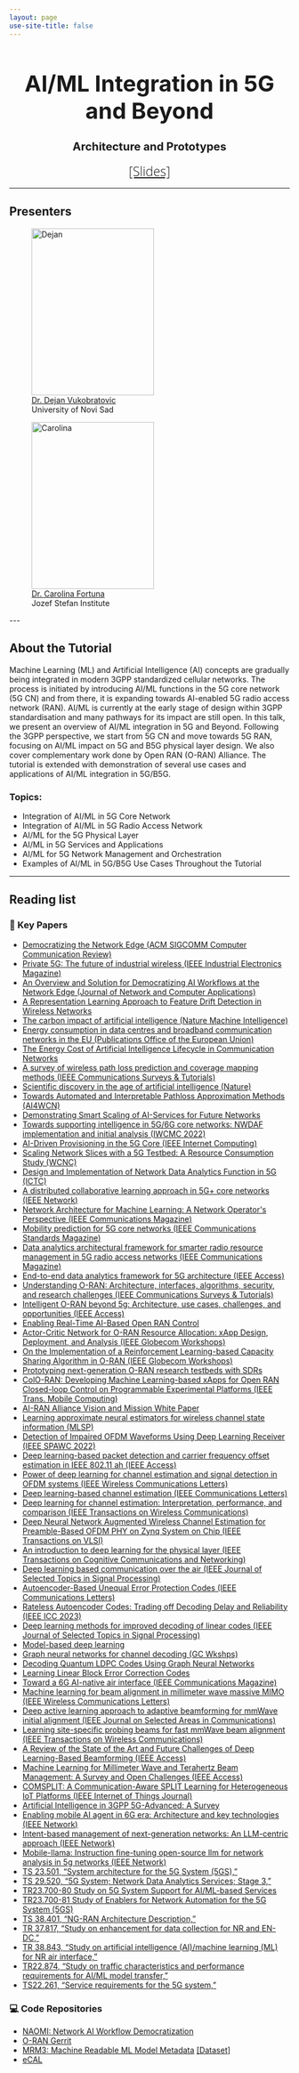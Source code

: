 ```yaml
---
layout: page
use-site-title: false
---
```


<h1 style="font-size: 40px; text-align: center;">AI/ML Integration in 5G and Beyond</h1>
<h2 style="font-size: 20px; text-align: center;">Architecture and Prototypes</h2>

<div class="venue" style="font-size: 24px; display: block; font-family: 'Open Sans', 'Helvetica Neue', Helvetica, Arial, sans-serif; font-weight: 300; color: #404040; text-align: center;">
  <span style="font-size: 23px; font-weight: 300;">
    <a target="_blank" href="docs/slides.pdf">[Slides]</a>
  </span>
</div>

---

## Presenters


<div class="row text-center mt-4">
  <div class="col-md-6">
    <figure class="figure">
    <img src="https://sensorlab.github.io/AI-CellularNetworks/img/dejan.pdf" 
           alt="Dejan" 
           class="figure-img img-fluid rounded-circle" 
           style="width: 220px; height: 300px; object-fit: cover;"> 
        <figcaption class="figure-caption">  <a href="https://sites.google.com/view/vukobratovic" target="_blank" rel="noopener noreferrer">Dr. Dejan Vukobratovic</a> <br> 
            University of Novi Sad
        </figcaption>
    </figure>
  </div>
  <div class="col-md-6">
    <figure class="figure">
        <img src="https://sensorlab.github.io/AI-CellularNetworks/img/carolina.jpeg" 
           alt="Carolina" 
           class="figure-img img-fluid rounded-circle" 
           style="width: 220px; height: 300px; object-fit: cover;"> 
        <figcaption class="figure-caption"> <a href="https://sensorlab.ijs.si" target="_blank" rel="noopener noreferrer">Dr. Carolina Fortuna  </a> <br>
            Jozef Stefan Institute
        </figcaption>
    </figure>
  </div>
</div>
---

## About the Tutorial

Machine Learning (ML) and Artificial Intelligence (AI) concepts are gradually being integrated in modern 3GPP standardized cellular networks. The process is initiated by introducing AI/ML functions in the 5G core network (5G CN) and from there, it is expanding towards AI-enabled 5G radio access network (RAN). AI/ML is currently at the early stage of design within 3GPP standardisation and many pathways for its impact are still open. In this talk, we present an overview of AI/ML integration in 5G and Beyond. Following the 3GPP perspective, we start from 5G CN and move towards 5G RAN, focusing on AI/ML impact on 5G and B5G physical layer design. We also cover complementary work done by Open RAN (O-RAN) Alliance. The tutorial is extended with demonstration of several use cases and applications of AI/ML integration in 5G/B5G.

### Topics:
-	Integration of AI/ML in 5G Core Network
-	Integration of AI/ML in 5G Radio Access Network
-	AI/ML for the 5G Physical Layer
-	AI/ML in 5G Services and Applications
-	AI/ML for 5G Network Management and Orchestration
-	Examples of AI/ML in 5G/B5G Use Cases Throughout the Tutorial


---

## Reading list


### 📝 Key Papers
- [Democratizing the Network Edge (ACM SIGCOMM Computer Communication Review)](https://doi.org/10.1145/3336937.3336942)
- [Private 5G: The future of industrial wireless (IEEE Industrial Electronics Magazine)](https://doi.org/10.1109/MIE.2020.3004975)
- [An Overview and Solution for Democratizing AI Workflows at the Network Edge (Journal of Network and Computer Applications)](https://doi.org/10.1016/j.jnca.2025.104180)
- [A Representation Learning Approach to Feature Drift Detection in Wireless Networks​](https://doi.org/10.48550/arXiv.2505.10325)
- [The carbon impact of artificial intelligence (Nature Machine Intelligence)](https://doi.org/10.1038/s42256-020-0219-9)
- [Energy consumption in data centres and broadband communication networks in the EU (Publications Office of the European Union)](https://doi.org/10.2760/706491)
- [The Energy Cost of Artificial Intelligence Lifecycle in Communication Networks](https://arxiv.org/abs/2408.00540)
- [A survey of wireless path loss prediction and coverage mapping methods (IEEE Communications Surveys & Tutorials)](https://doi.org/10.1109/SURV.2012.022412.00172)
- [Scientific discovery in the age of artificial intelligence (Nature)](https://doi.org/10.1038/s41586-023-06221-2​)
- [Towards Automated and Interpretable Pathloss Approximation Methods (AI4WCN)](https://openreview.net/pdf?id=M1WT5NZ4bj)
- [Demonstrating Smart Scaling of AI-Services for Future Networks](https://doi.org/10.1109/WCNC61545.2025.10978455)
- [Towards supporting intelligence in 5G/6G core networks: NWDAF implementation and initial analysis (IWCMC 2022)](https://ieeexplore.ieee.org/stamp/stamp.jsp?arnumber=9824403)
- [AI-Driven Provisioning in the 5G Core (IEEE Internet Computing)](https://ieeexplore.ieee.org/iel7/4236/5226613/09345397.pdf)
- [Scaling Network Slices with a 5G Testbed: A Resource Consumption Study (WCNC)](https://ieeexplore.ieee.org/iel7/9771381/9771540/09771860.pdf)
- [Design and Implementation of Network Data Analytics Function in 5G (ICTC)](https://ieeexplore.ieee.org/iel7/9952188/9952355/09952559.pdf)
- [A distributed collaborative learning approach in 5G+ core networks (IEEE Network)](https://ieeexplore.ieee.org/iel7/65/7593428/10107711.pdf)
- [Network Architecture for Machine Learning: A Network Operator's Perspective (IEEE Communications Magazine)](https://ieeexplore.ieee.org/iel7/35/9831128/09779644.pdf)
- [Mobility prediction for 5G core networks (IEEE Communications Standards Magazine)](https://ieeexplore.ieee.org/iel7/7886829/9392774/09392779.pdf)
- [Data analytics architectural framework for smarter radio resource management in 5G radio access networks (IEEE Communications Magazine)](https://ieeexplore.ieee.org/iel7/35/9112723/09112751.pdf)
- [End-to-end data analytics framework for 5G architecture (IEEE Access)](https://ieeexplore.ieee.org/iel7/6287639/8600701/08660442.pdf)
- [Understanding O-RAN: Architecture, interfaces, algorithms, security, and research challenges (IEEE Communications Surveys & Tutorials)](https://ieeexplore.ieee.org/iel7/9739/5451756/10024837.pdf)
- [Intelligent O-RAN beyond 5g: Architecture, use cases, challenges, and opportunities (IEEE Access)](https://ieeexplore.ieee.org/iel7/6287639/10380310/10439167.pdf)
- [Enabling Real-Time AI-Based Open RAN Control](https://arxiv.org/pdf/2501.16502)
- [Actor-Critic Network for O-RAN Resource Allocation: xApp Design, Deployment, and Analysis (IEEE Globecom Workshops)](https://www.researchgate.net/profile/Mr-Kochaki/publication/364337259_Actor-Critic_Network_for_O-RAN_Resource_Allocation_xApp_Design_Deployment_and_Analysis/links/63a7dcd0a03100368a282a83/Actor-Critic-Network-for-O-RAN-Resource-Allocation-xApp-Design-Deployment-and-Analysis.pdf)
- [On the Implementation of a Reinforcement Learning-based Capacity Sharing Algorithm in O-RAN (IEEE Globecom Workshops)](https://arxiv.org/pdf/2207.10390)
- [Prototyping next-generation O-RAN research testbeds with SDRs](https://arxiv.org/pdf/2205.13178)
- [ColO-RAN: Developing Machine Learning-based xApps for Open RAN Closed-loop Control on Programmable Experimental Platforms (IEEE Trans. Mobile Computing)](https://ieeexplore.ieee.org/iel7/7755/4358975/09814869.pdf)
- [AI-RAN Alliance Vision and Mission White Paper](https://ai-ran.org/wp-content/uploads/2024/12/AI-RAN_Alliance_Whitepaper.pdf)
- [Learning approximate neural estimators for wireless channel state information (MLSP)](https://ieeexplore.ieee.org/iel7/8122073/8168099/08168144.pdf)
- [Detection of Impaired OFDM Waveforms Using Deep Learning Receiver (IEEE SPAWC 2022)](https://ieeexplore.ieee.org/iel7/9833808/9833812/09834021.pdf)
- [Deep learning-based packet detection and carrier frequency offset estimation in IEEE 802.11 ah (IEEE Access)](https://ieeexplore.ieee.org/iel7/6287639/6514899/09481949.pdf)
- [Power of deep learning for channel estimation and signal detection in OFDM systems (IEEE Wireless Communications Letters)](https://ieeexplore.ieee.org/iel7/5962382/8293945/08052521.pdf)
- [Deep learning-based channel estimation (IEEE Communications Letters)](https://ieeexplore.ieee.org/iel7/4234/5534602/08640815.pdf)
- [Deep learning for channel estimation: Interpretation, performance, and comparison (IEEE Transactions on Wireless Communications)](https://ieeexplore.ieee.org/iel7/7693/4656680/09288911.pdf)
- [Deep Neural Network Augmented Wireless Channel Estimation for Preamble-Based OFDM PHY on Zynq System on Chip (IEEE Transactions on VLSI)](https://ieeexplore.ieee.org/iel7/92/10164658/10129990.pdf)
- [An introduction to deep learning for the physical layer (IEEE Transactions on Cognitive Communications and Networking)](https://ieeexplore.ieee.org/iel7/6687307/7294639/08054694.pdf)
- [Deep learning based communication over the air (IEEE Journal of Selected Topics in Signal Processing)](https://ieeexplore.ieee.org/iel7/4200690/8295180/08214233.pdf)
- [Autoencoder-Based Unequal Error Protection Codes (IEEE Communications Letters)](https://ieeexplore.ieee.org/iel7/4234/5534602/09525108.pdf)
- [Rateless Autoencoder Codes: Trading off Decoding Delay and Reliability (IEEE ICC 2023)](https://ieeexplore.ieee.org/iel7/10278505/10278554/10278853.pdf)
- [Deep learning methods for improved decoding of linear codes (IEEE Journal of Selected Topics in Signal Processing)](https://ieeexplore.ieee.org/iel7/4200690/5418892/08242643.pdf)
- [Model-based deep learning](https://ieeexplore.ieee.org/iel7/5/10127106/10056957.pdf)
- [Graph neural networks for channel decoding (GC Wkshps)](https://arxiv.org/pdf/2207.14742)
- [Decoding Quantum LDPC Codes Using Graph Neural Networks](https://ieeexplore.ieee.org/iel8/10900933/10900934/10901425.pdf)
- [Learning Linear Block Error Correction Codes](https://arxiv.org/pdf/2405.04050)
- [Toward a 6G AI-native air interface (IEEE Communications Magazine)](https://ieeexplore.ieee.org/iel7/35/9446667/09446676.pdf)
- [Machine learning for beam alignment in millimeter wave massive MIMO (IEEE Wireless Communications Letters)](https://ieeexplore.ieee.org/iel7/5962382/6065724/08999545.pdf)
- [Deep active learning approach to adaptive beamforming for mmWave initial alignment (IEEE Journal on Selected Areas in Communications)](https://ieeexplore.ieee.org/iel7/49/5594698/09448070.pdf)
- [Learning site-specific probing beams for fast mmWave beam alignment (IEEE Transactions on Wireless Communications)](https://ieeexplore.ieee.org/iel7/7693/4656680/09690703.pdf)
- [A Review of the State of the Art and Future Challenges of Deep Learning-Based Beamforming (IEEE Access)](https://ieeexplore.ieee.org/iel7/6287639/9668973/09845394.pdf)
- [Machine Learning for Millimeter Wave and Terahertz Beam Management: A Survey and Open Challenges (IEEE Access)](https://ieeexplore.ieee.org/iel7/6287639/6514899/10036372.pdf)
- [COMSPLIT: A Communication-Aware SPLIT Learning for Heterogeneous IoT Platforms (IEEE Internet of Things Journal)](https://ieeexplore.ieee.org/iel8/6488907/6702522/10737108.pdf)
- [Artificial Intelligence in 3GPP 5G-Advanced: A Survey](https://arxiv.org/pdf/2305.05092)
- [Enabling mobile AI agent in 6G era: Architecture and key technologies (IEEE Network)](https://ieeexplore.ieee.org/iel8/65/10680059/10599391.pdf)
- [Intent-based management of next-generation networks: An LLM-centric approach (IEEE Network)](https://ieeexplore.ieee.org/iel8/65/7593428/10574890.pdf)
- [Mobile-llama: Instruction fine-tuning open-source llm for network analysis in 5g networks (IEEE Network)](https://ieeexplore.ieee.org/iel8/65/7593428/10583947.pdf)
- [TS 23.501, “System architecture for the 5G System (5GS),”](https://www.3gpp.org/ftp/Specs/archive/23_series/23.501/)
- [TS 29.520, “5G System; Network Data Analytics Services; Stage 3,”](https://www.etsi.org/deliver/etsi_ts/129500_129599/129552/18.06.00_60/ts_129552v180600p.pdf)
- [TR23.700-80 Study on 5G System Support for AI/ML-based Services](https://www.3gpp.org/ftp/Specs/archive/23_series/23.700-80/)
- [TR23.700-81 Study of Enablers for Network Automation for the 5G System (5GS)](https://www.3gpp.org/ftp/Specs/archive/23_series/23.700-81/)
- [TS 38.401, “NG-RAN Architecture Description,”](https://www.3gpp.org/ftp/Specs/archive/38_series/38.401/)
- [TR 37.817, “Study on enhancement for data collection for NR and EN-DC,”](https://www.3gpp.org/ftp/Specs/archive/37_series/37.817/)
- [TR 38.843, “Study on artificial intelligence (AI)/machine learning (ML) for NR air interface,”](https://www.3gpp.org/ftp/Specs/archive/38_series/38.843/)
- [TR22.874, “Study on traffic characteristics and performance requirements for AI/ML model transfer,”](https://www.3gpp.org/ftp/Specs/archive/22_series/22.874/)
- [TS22.261, “Service requirements for the 5G system,”](https://www.3gpp.org/ftp/Specs/archive/22_series/22.261/)





### 💻 Code Repositories
- [NAOMI: Network AI Workflow Democratization](https://github.com/sensorlab/NAOMI)
- [O-RAN Gerrit](https://gerrit.o-ran-sc.org/r/admin/repos/)
- [MRM3: Machine Readable ML Model Metadata](https://github.com/sensorlab/MRM3) [[Dataset]](https://doi.org/10.5281/zenodo.15235417)
- [eCAL](https://github.com/sensorlab/eCAL)


